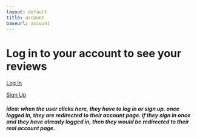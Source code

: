 ```yaml
---
layout: default
title: account
baseurl: account
---
```


# Log in to your account to see your reviews

<a class="log" href="{{site.baseurl}}/login">Log In</a>

<a class="sign" href="{{site.baseurl}}/signup">Sign Up</a>



##### idea: when the user clicks here, they have to log in or sign up. once logged in, they are redirected to their account page. if they sign in once and they have already logged in, then they would be redirected to their real account page. 

